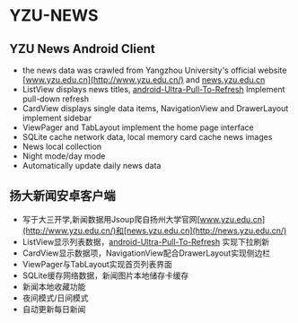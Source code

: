 # YZU-NEWS
## YZU News Android Client
* the news data was crawled from Yangzhou University's official website [www.yzu.edu.cn](http://www.yzu.edu.cn/) and [news.yzu.edu.cn](http://news.yzu.edu.cn/)
* ListView displays news titles, [android-Ultra-Pull-To-Refresh](https://github.com/liaohuqiu/android-Ultra-Pull-To-Refresh) Implement pull-down refresh
* CardView displays single data items, NavigationView and DrawerLayout implement sidebar
* ViewPager and TabLayout implement the home page interface
* SQLite cache network data, local memory card cache news images
* News local collection 
* Night mode/day mode
* Automatically update daily news data

## 扬大新闻安卓客户端
* 写于大三开学,新闻数据用Jsoup爬自扬州大学官网[www.yzu.edu.cn](http://www.yzu.edu.cn/)和[news.yzu.edu.cn](http://news.yzu.edu.cn/)
* ListView显示列表数据，[android-Ultra-Pull-To-Refresh](https://github.com/liaohuqiu/android-Ultra-Pull-To-Refresh) 实现下拉刷新
* CardView显示数据项，NavigationView配合DrawerLayout实现侧边栏
* ViewPager与TabLayout实现首页列表界面
* SQLite缓存网络数据，新闻图片本地储存卡缓存
* 新闻本地收藏功能
* 夜间模式/日间模式
* 自动更新每日新闻
